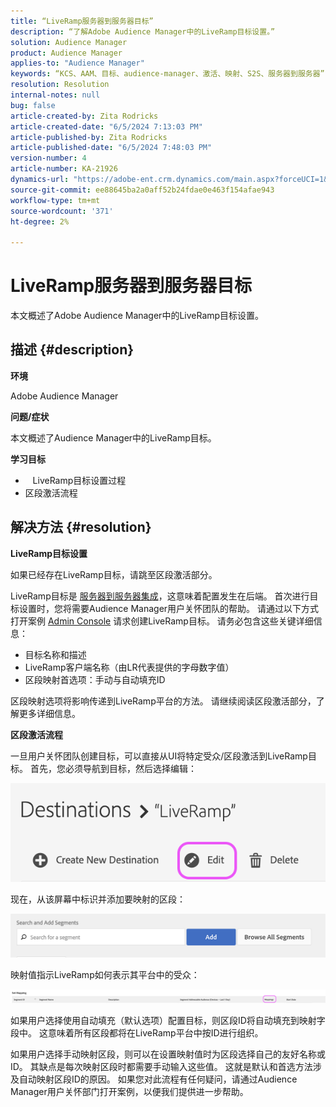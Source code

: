 ```yaml
---
title: “LiveRamp服务器到服务器目标”
description: “了解Adobe Audience Manager中的LiveRamp目标设置。”
solution: Audience Manager
product: Audience Manager
applies-to: "Audience Manager"
keywords: “KCS、AAM、目标、audience-manager、激活、映射、S2S、服务器到服务器”
resolution: Resolution
internal-notes: null
bug: false
article-created-by: Zita Rodricks
article-created-date: "6/5/2024 7:13:03 PM"
article-published-by: Zita Rodricks
article-published-date: "6/5/2024 7:48:03 PM"
version-number: 4
article-number: KA-21926
dynamics-url: "https://adobe-ent.crm.dynamics.com/main.aspx?forceUCI=1&pagetype=entityrecord&etn=knowledgearticle&id=dd2c2b9e-6f23-ef11-840a-000d3a372703"
source-git-commit: ee88645ba2a0aff52b24fdae0e463f154afae943
workflow-type: tm+mt
source-wordcount: '371'
ht-degree: 2%

---
```


# LiveRamp服务器到服务器目标


本文概述了Adobe Audience Manager中的LiveRamp目标设置。

## 描述 {#description}


<b>环境</b>

Adobe Audience Manager

<b>问题/症状</b>

本文概述了Audience Manager中的LiveRamp目标。

<b>学习目标</b>

- &#x200B;&#x200B; &#x200B;&#x200B; &#x200B; &#x200B;&#x200B;LiveRamp目标设置过程
- 区段激活流程



## 解决方法 {#resolution}


<b>LiveRamp目标设置</b>

如果已经存在LiveRamp目标，请跳至区段激活部分。 

LiveRamp目标是 [服务器到服务器集成](https://experienceleague.adobe.com/docs/audience-manager/user-guide/features/destinations/device-based/device-based-destinations-list.html?lang=en)，这意味着配置发生在后端。 首次进行目标设置时，您将需要Audience Manager用户关怀团队的帮助。 请通过以下方式打开案例 [Admin Console](https://adminconsole.adobe.com/) 请求创建LiveRamp目标。 请务必包含这些关键详细信息：

- 目标名称和描述
- LiveRamp客户端名称（由LR代表提供的字母数字值）
- 区段映射首选项：手动与自动填充ID


区段映射选项将影响传递到LiveRamp平台的方法。 请继续阅读区段激活部分，了解更多详细信息。



<b>区段激活流程</b>

一旦用户关怀团队创建目标，可以直接从UI将特定受众/区段激活到LiveRamp目标。 首先，您必须导航到目标，然后选择编辑：

![](assets/bd9e9cba-89e3-ed11-a7c7-6045bd0065b6.png)



现在，从该屏幕中标识并添加要映射的区段：

![](assets/d96041d3-89e3-ed11-a7c7-6045bd0065b6.png)

映射值指示LiveRamp如何表示其平台中的受众： 

![](assets/75158bf1-89e3-ed11-a7c7-6045bd0065b6.png)

如果用户选择使用自动填充（默认选项）配置目标，则区段ID将自动填充到映射字段中。 这意味着所有区段都将在LiveRamp平台中按ID进行组织。

如果用户选择手动映射区段，则可以在设置映射值时为区段选择自己的友好名称或ID。 其缺点是每次映射区段时都需要手动输入这些值。 这就是默认和首选方法涉及自动映射区段ID的原因。 如果您对此流程有任何疑问，请通过Audience Manager用户关怀部门打开案例，以便我们提供进一步帮助。
